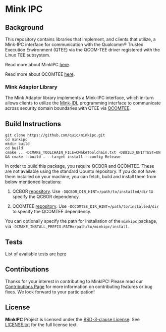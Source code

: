 # Mink IPC

## Background
This repository contains libraries that implement, and clients that utilize, a Mink-IPC interface for communication with the Qualcomm® Trusted Execution Environment (QTEE) via the QCOM-TEE driver registered with the Linux TEE subsystem.

Read more about MinkIPC [here](docs/minkipc.md).

Read more about QCOMTEE [here](https://github.com/quic/quic-teec).

### Mink Adaptor Library

The Mink Adaptor library implements a Mink-IPC interface, which in-turn allows clients to utilize the [Mink-IDL](https://github.com/quic/mink-idl-compiler) programming interface to communicate across security domain boundaries with QTEE via [QCOMTEE](https://github.com/quic/quic-teec).

## Build Instructions
```
git clone https://github.com/quic/minkipc.git
cd minkipc
mkdir build
cd build
cmake .. -DCMAKE_TOOLCHAIN_FILE=CMakeToolchain.txt -DBUILD_UNITTEST=ON && cmake --build . --target install --config Release
```
In order to build this package, you require QCBOR and QCOMTEE. These are not available using the standard Ubuntu repository. If you do not have them installed on your machine, you can fetch, build and install them from below mentioned locations:

1. QCBOR [repository](https://github.com/laurencelundblade/QCBOR). Use `-DQCBOR_DIR_HINT=/path/to/installed/dir` to specify the QCBOR dependency.

2. QCOMTEE [repository](https://github.com/quic/quic-teec). Use `-DQCOMTEE_DIR_HINT=/path/to/installed/dir` to specify the QCOMTEE dependency.

You can optionally specify the path for installation of the `minkipc` package, via `-DCMAKE_INSTALL_PREFIX:PATH=/path/to/minkipc/install`.

## Tests
List of available tests are [here](tests/README.md)

## Contributions

Thanks for your interest in contributing to MinkIPC! Please read our [Contributions Page](CONTRIBUTING.md) for more information on contributing features or bug fixes. We look forward to your participation!

## License

**MinkIPC** Project is licensed under the [BSD-3-clause License](https://spdx.org/licenses/BSD-3-Clause.html). See [LICENSE.txt](LICENSE.txt) for the full license text.

